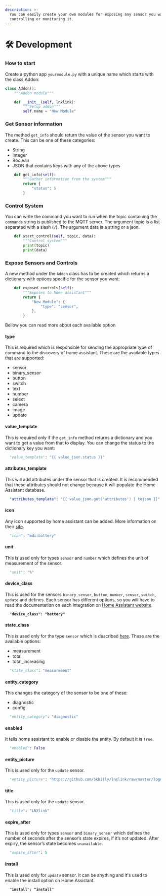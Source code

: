 ```yaml
---
description: >-
  You can easily create your own modules for exposing any sensor you want for
  controlling or monitoring it.
---
```


# 🛠️ Development

### How to start

Create a python app `yourmodule.py` with a unique name which starts with the class Addon:

```python
class Addon():
    """Addon module"""

    def __init__(self, lnxlink):
        """Setup addon"""
        self.name = "New Module"
```

### Get Sensor information

The method `get_info` should return the value of the sensor you want to create. This can be one of these categories:

* String
* Integer
* Boolean
* JSON that contains keys with any of the above types

```python
    def get_info(self):
        """Gather information from the system"""
        return {
            "status": 5
        }
```

### Control System

You can write the command you want to run when the topic containing the `commands` string is published to the MQTT server. The argument topic is a list separated with a slash (`/`). The argument data is a string or a json.

```python
    def start_control(self, topic, data):
        """Control system"""
        print(topic)
        print(data)
```

### Expose Sensors and Controls

A new method under the `Addon` class has to be created which returns a dictionary with options specific for the sensor you want:

```python
    def exposed_controls(self):
        """Exposes to home assistant"""
        return {
            "New Module": {
                "type": "sensor",
            },
        }
```

Bellow you can read more about each available option

#### type

This is required which is responsible for sending the appropriate type of command to the discovery of home assistant. These are the available types that are supported:

* sensor
* binary\_sensor
* button
* switch
* text
* number
* select
* camera
* image
* update

#### value\_template

This is required only if the `get_info` method returns a dictionary and you want to get a value from that to display. You can change the status to the dictionary key you want:

```python
  "value_template": "{{ value_json.status }}"
```

#### attributes\_template

This will add attributes under the sensor that is created. It is recommended that these attributes should not change because it will populate the Home Assistant database.

```yaml
  "attributes_template": "{{ value_json.get('attributes') | tojson }}"
```

#### icon

Any icon supported by home assistant can be added. More information on their [site](https://www.home-assistant.io/docs/frontend/icons/).

```python
  "icon": "mdi:battery"
```

#### unit

This is used only for types `sensor` and `number` which defines the unit of measurement of the sensor.

```python
  "unit": "%"
```

#### device\_class

This is used for the sensors `binary_sensor`, `button`, `number`, `sensor`, `switch`, `update` and defines. Each sensor has different options, so you will have to read the documentation on each integration on [Home Assistant website](https://www.home-assistant.io/integrations/).

<pre class="language-python"><code class="lang-python"><strong>  "device_class": "battery"
</strong></code></pre>

#### state\_class

This is used only for the type `sensor` which is described [here](https://developers.home-assistant.io/docs/core/entity/sensor/#available-state-classes). These are the available options:

* measurement
* total
* total\_increasing

```python
  "state_class": "measurement"
```

#### entity\_category

This changes the category of the sensor to be one of these:

* diagnostic
* config

```python
  "entity_category": "diagnostic"
```

#### enabled

It tells home assistant to enable or disable the entity. By default it is `True`.

```python
  "enabled": False
```

#### entity\_picture

This is used only for the `update` sensor.

```python
  "entity_picture": "https://github.com/bkbilly/lnxlink/raw/master/logo.png?raw=true"
```

#### title

This is used only for the `update` sensor.

```python
  "title": "LNXlink"
```

#### expire\_after

This is used only for types `sensor` and `binary_sensor` which defines the number of seconds after the sensor’s state expires, if it’s not updated. After expiry, the sensor’s state becomes `unavailable`.

```python
  "expire_after": 5
```

#### install

This is used only for `update` sensor. It can be anything and it's used to enable the install option on Home Assistant.

<pre class="language-python"><code class="lang-python"><strong>  "install": "install"
</strong></code></pre>

